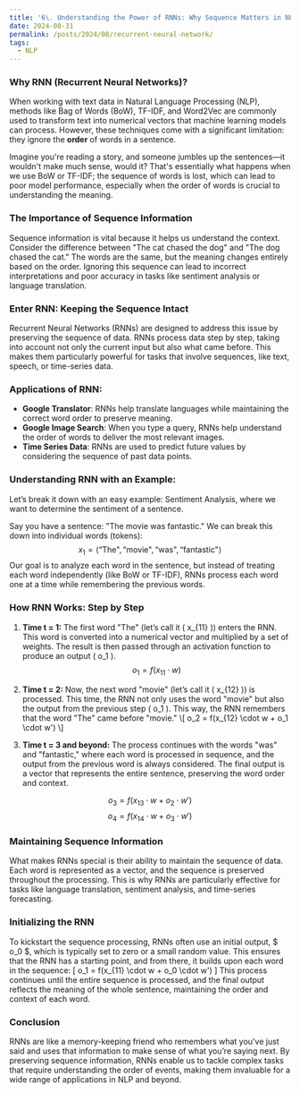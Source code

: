 ```yaml
---
title: '6\. Understanding the Power of RNNs: Why Sequence Matters in NLP'
date: 2024-08-31
permalink: /posts/2024/08/recurrent-neural-network/
tags:
  - NLP
---
```




### Why RNN (Recurrent Neural Networks)?

When working with text data in Natural Language Processing (NLP), methods like Bag of Words (BoW), TF-IDF, and Word2Vec are commonly used to transform text into numerical vectors that machine learning models can process. However, these techniques come with a significant limitation: they ignore the **order** of words in a sentence. 

Imagine you're reading a story, and someone jumbles up the sentences—it wouldn't make much sense, would it? That's essentially what happens when we use BoW or TF-IDF; the sequence of words is lost, which can lead to poor model performance, especially when the order of words is crucial to understanding the meaning.

### The Importance of Sequence Information
Sequence information is vital because it helps us understand the context. Consider the difference between "The cat chased the dog" and "The dog chased the cat." The words are the same, but the meaning changes entirely based on the order. Ignoring this sequence can lead to incorrect interpretations and poor accuracy in tasks like sentiment analysis or language translation.

### Enter RNN: Keeping the Sequence Intact
Recurrent Neural Networks (RNNs) are designed to address this issue by preserving the sequence of data. RNNs process data step by step, taking into account not only the current input but also what came before. This makes them particularly powerful for tasks that involve sequences, like text, speech, or time-series data.

### Applications of RNN:
- **Google Translator**: RNNs help translate languages while maintaining the correct word order to preserve meaning.
- **Google Image Search**: When you type a query, RNNs help understand the order of words to deliver the most relevant images.
- **Time Series Data**: RNNs are used to predict future values by considering the sequence of past data points.

### Understanding RNN with an Example:
Let’s break it down with an easy example: Sentiment Analysis, where we want to determine the sentiment of a sentence.

Say you have a sentence: "The movie was fantastic." We can break this down into individual words (tokens):
$$ x_1 = \langle \text{``The"}, \text{``movie"}, \text{``was"}, \text{``fantastic"} \rangle $$
Our goal is to analyze each word in the sentence, but instead of treating each word independently (like BoW or TF-IDF), RNNs process each word one at a time while remembering the previous words.

### How RNN Works: Step by Step
1. **Time t = 1:** The first word "The" (let’s call it \( x_{11} \)) enters the RNN. This word is converted into a numerical vector and multiplied by a set of weights. The result is then passed through an activation function to produce an output \( o_1 \).
   $$
   o_1 = f(x_{11} \cdot w)
   $$

2. **Time t = 2:** Now, the next word "movie" (let’s call it \( x_{12} \)) is processed. This time, the RNN not only uses the word "movie" but also the output from the previous step \( o_1 \). This way, the RNN remembers that the word "The" came before "movie."
   \\[
   o_2 = f(x_{12} \cdot w + o_1 \cdot w')
   \\]

3. **Time t = 3 and beyond:** The process continues with the words "was" and "fantastic," where each word is processed in sequence, and the output from the previous word is always considered. The final output is a vector that represents the entire sentence, preserving the word order and context.


  $$
  o_3 = f(x_{13} \cdot w + o_2 \cdot w')
  $$
  $$
  o_4 = f(x_{14} \cdot w + o_3 \cdot w')
  $$

### Maintaining Sequence Information
What makes RNNs special is their ability to maintain the sequence of data. Each word is represented as a vector, and the sequence is preserved throughout the processing. This is why RNNs are particularly effective for tasks like language translation, sentiment analysis, and time-series forecasting.

### Initializing the RNN
To kickstart the sequence processing, RNNs often use an initial output, $ o_0 $, which is typically set to zero or a small random value. This ensures that the RNN has a starting point, and from there, it builds upon each word in the sequence:
\[
o_1 = f(x_{11} \cdot w + o_0 \cdot w')
\]
This process continues until the entire sequence is processed, and the final output reflects the meaning of the whole sentence, maintaining the order and context of each word.

### Conclusion
RNNs are like a memory-keeping friend who remembers what you've just said and uses that information to make sense of what you’re saying next. By preserving sequence information, RNNs enable us to tackle complex tasks that require understanding the order of events, making them invaluable for a wide range of applications in NLP and beyond.
